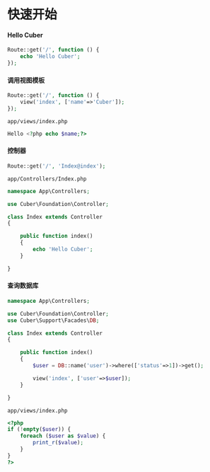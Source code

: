 # 快速开始

#### Hello Cuber

```php
Route::get('/', function () {
    echo 'Hello Cuber';
});
```

#### 调用视图模板

```php
Route::get('/', function () {
    view('index', ['name'=>'Cuber']);
});
```

`app/views/index.php`
```php
Hello <?php echo $name;?>
```

#### 控制器

```php
Route::get('/', 'Index@index');
```

`app/Controllers/Index.php`
```php
namespace App\Controllers;

use Cuber\Foundation\Controller;

class Index extends Controller
{

    public function index()
    {
        echo 'Hello Cuber';
    }

}
```

#### 查询数据库

```php
namespace App\Controllers;

use Cuber\Foundation\Controller;
use Cuber\Support\Facades\DB;

class Index extends Controller
{

    public function index()
    {
        $user = DB::name('user')->where(['status'=>1])->get();

        view('index', ['user'=>$user]);
    }

}
```

`app/views/index.php`
```php
<?php
if (!empty($user)) {
    foreach ($user as $value) {
        print_r($value);
    }
}
?>
```
